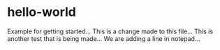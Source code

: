 # hello-world
Example for getting started...
This is a change made to this file...
This is another test that is being made...
We are adding a line in notepad...
